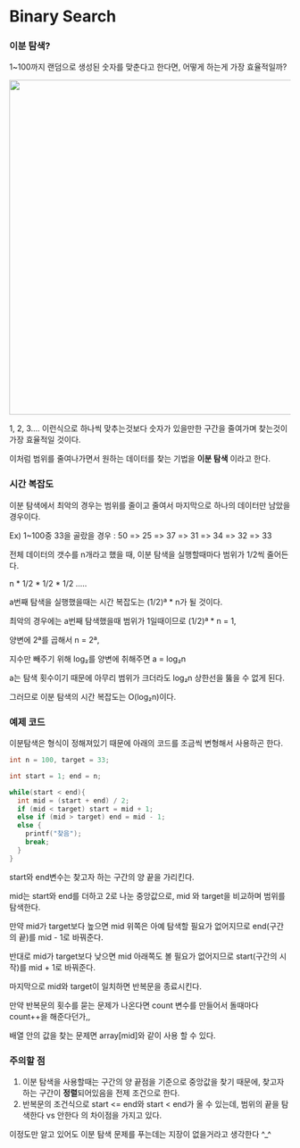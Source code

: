 # Binary Search



### 이분 탐색?

1~100까지 랜덤으로 생성된 숫자를 맞춘다고 한다면, 어떻게 하는게 가장 효율적일까?

<img src = "https://velog.velcdn.com/images/godeok24/post/3a510c10-7f24-4456-98c8-cc2fd4d02333/image.png" width=600px/> 

1, 2, 3.... 이런식으로 하나씩 맞추는것보다 숫자가 있을만한 구간을 줄여가며 찾는것이 가장 효율적일 것이다.

이처럼 범위를 줄여나가면서 원하는 데이터를 찾는 기법을 **이분 탐색** 이라고 한다.



### 시간 복잡도

이분 탐색에서 최악의 경우는 범위를 줄이고 줄여서 마지막으로 하나의 데이터만 남았을 경우이다.

Ex) 1~100중 33을 골랐을 경우 : 50 => 25 => 37 => 31 => 34 => 32 => 33

전체 데이터의 갯수를 n개라고 했을 때, 이분 탐색을 실행할때마다 범위가 1/2씩 줄어든다.

n * 1/2 * 1/2 * 1/2 .....

a번째 탐색을 실행했을때는 시간 복잡도는 (1/2)ª * n가 될 것이다.

최악의 경우에는 a번째 탐색했을때 범위가 1일때이므로 (1/2)ª * n = 1,

양변에 2ª를 곱해서  n = 2ª,

지수만 빼주기 위해 log₂를 양변에 취해주면 a = log₂n

a는 탐색 횟수이기 때문에 아무리 범위가 크더라도 log₂n 상한선을 뚫을 수 없게 된다.

그러므로 이분 탐색의 시간 복잡도는 O(log₂n)이다.



### 예제 코드

이분탐색은 형식이 정해져있기 때문에 아래의 코드를 조금씩 변형해서 사용하곤 한다.

``````c
int n = 100, target = 33;

int start = 1; end = n;

while(start < end){
  int mid = (start + end) / 2;
  if (mid < target) start = mid + 1;
  else if (mid > target) end = mid - 1;
  else {
    printf("찾음");
    break;
  }
}
``````

start와 end변수는 찾고자 하는 구간의 양 끝을 가리킨다.

mid는 start와 end를 더하고 2로 나눈 중앙값으로, mid 와 target을 비교하며 범위를 탐색한다.

만약 mid가 target보다 높으면 mid 위쪽은 아예 탐색할 필요가 없어지므로 end(구간의 끝)를 mid - 1로 바꿔준다.

반대로 mid가 target보다 낮으면 mid 아래쪽도 볼 필요가 없어지므로 start(구간의 시작)를 mid + 1로 바꿔준다.

마지막으로 mid와 target이 일치하면 반복문을 종료시킨다.



만약 반복문의 횟수를 묻는 문제가 나온다면 count 변수를 만들어서 돌때마다 count++을 해준다던가,,

배열 안의 값을 찾는 문제면 array[mid]와 같이 사용 할 수 있다.



### 주의할 점

1. 이분 탐색을 사용할때는 구간의 양 끝점을 기준으로 중앙값을 찾기 때문에, 찾고자 하는 구간이 **정렬**되어있음을 전제 조건으로 한다.
2. 반복문의 조건식으로 start <= end와 start < end가 올 수 있는데, 범위의 끝을 탐색한다 vs 안한다 의 차이점을 가지고 있다.

이정도만 알고 있어도 이분 탐색 문제를 푸는데는 지장이 없을거라고 생각한다 ^_^